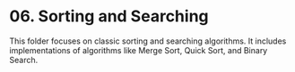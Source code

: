 # 06. Sorting and Searching

This folder focuses on classic sorting and searching algorithms. It includes implementations of algorithms like Merge Sort, Quick Sort, and Binary Search.
